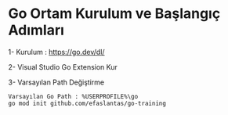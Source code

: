# Go Ortam Kurulum ve Başlangıç Adımları


1- Kurulum : https://go.dev/dl/

2- Visual Studio Go Extension Kur
	

3- Varsayılan Path Değiştirme

    Varsayılan Go Path : %USERPROFILE%\go
    go mod init github.com/efaslantas/go-training